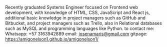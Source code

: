 Recently graduated Systems Engineer focused on Frontend web development, with knowledge of HTML, CSS, JavaScript and React js, additional basic knowledge in project managers such as GitHub and Bitbucket, and project managers such as Trello, also in Relational databases such as MySQL and programming languages like Python.
to contact me:
Whatsapp: +57 3163942889
email: josenamaris@gmail.com
gitpage: https://amigonelson1.github.io/amigonelson1/